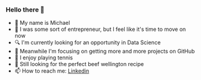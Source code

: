 ### Hello there 👋

- 🥷 My name is Michael
- 💼 I was some sort of entrepreneur, but I feel like it's time to move on now
- 🔍 I'm currently looking for an opportunity in Data Science
- 🎒 Meanwhile I'm focusing on getting more and more projects on GitHub
- 🎾 I enjoy playing tennis
- 🍳 Still looking for the perfect beef wellington recipe
- 📫 How to reach me: [Linkedin](https://www.linkedin.com/in/flurymichael/)
